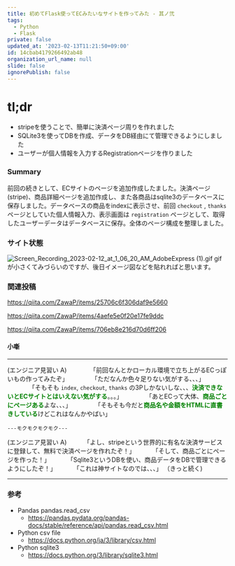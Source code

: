 ```yaml
---
title: 初めてFlask使ってECみたいなサイトを作ってみた - 其ノ弐
tags:
  - Python
  - Flask
private: false
updated_at: '2023-02-13T11:21:50+09:00'
id: 14cbab4179266492ab48
organization_url_name: null
slide: false
ignorePublish: false
---
```

# tl;dr
* stripeを使うことで、簡単に決済ページ周りを作れました
* SQLite3を使ってDBを作成、データをDB経由にて管理できるようにしました
* ユーザーが個人情報を入力するRegistrationページを作りました

### Summary
前回の続きとして、ECサイトのページを追加作成したました。決済ページ(stripe)、商品詳細ページを追加作成し、また各商品はsqlite3のデータベースに保存しました。データベースの商品をindexに表示させ、前回 `checkout` , `thanks`ページとしていた個人情報入力、表示画面は `registration` ページとして、取得したユーザーデータはデータベースに保存。全体のページ構成を整理しました。

### サイト状態
![Screen_Recording_2023-02-12_at_1_06_20_AM_AdobeExpress (1).gif](https://qiita-image-store.s3.ap-northeast-1.amazonaws.com/0/386347/0ce137b4-a8b3-146a-05f0-cb3f0a69a663.gif)
gifが小さくてみづらいのですが、後日イメージ図などを貼れればと思います。

### 関連投稿
https://qiita.com/ZawaP/items/25706c6f306daf9e5660

https://qiita.com/ZawaP/items/4aefe5e0f20e17fe9ddc

https://qiita.com/ZawaP/items/706eb8e216d70d6ff206

#### 小噺
--- 
(エンジニア見習い A)
　　　　「前回なんとかローカル環境で立ち上がるECっぽいもの作ってみたぞ」
 　　　　「ただなんか色々足りない気がする、、、」
　　　　「そもそも `index`, `checkout`, `thanks` の3Pしかないしな、、、<font color="green">**決済できないとECサイトとはいえない気がする**</font>。。。」
　　　　「あとECって大体、<font color="green">**商品ごとにページある**</font>よな、、、」
　　　　「そもそも今だと<font color="green">**商品名や金額をHTMLに直書きしている**</font>けどこれはなんかやばい」

    ---モクモクモクモク---
(エンジニア見習い A)
　　　「よし、stripeという世界的に有名な決済サービスに登録して、無料で決済ページを作れたぞ！」
　　　「そして、商品ごとにページを作った！」
　　　「Sqlite3というDBを使い、商品データをDBで管理できるようにしたぞ！」
　　　「これは神サイトなのでは、、、」
     （きっと続く)

---

### 参考
* Pandas pandas.read_csv
    * https://pandas.pydata.org/pandas-docs/stable/reference/api/pandas.read_csv.html
* Python csv file
    * https://docs.python.org/ja/3/library/csv.html
* Python sqlite3
    * https://docs.python.org/3/library/sqlite3.html

